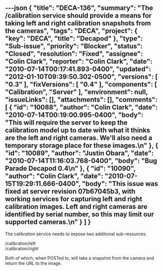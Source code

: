 ---json
{
  "title": "DECA-136",
  "summary": "The /calibration service should provide a means for taking left and right calibration snapshots from the cameras",
  "tags": "DECA",
  "project": {
    "key": "DECA",
    "title": "Decapod"
  },
  "type": "Sub-issue",
  "priority": "Blocker",
  "status": "Closed",
  "resolution": "Fixed",
  "assignee": "Colin Clark",
  "reporter": "Colin Clark",
  "date": "2010-07-14T00:17:41.893-0400",
  "updated": "2012-01-10T09:39:50.302-0500",
  "versions": [
    "0.3"
  ],
  "fixVersions": [
    "0.4"
  ],
  "components": [
    "Calibration",
    "Server"
  ],
  "environment": null,
  "issueLinks": [],
  "attachments": [],
  "comments": [
    {
      "id": "10088",
      "author": "Colin Clark",
      "date": "2010-07-14T00:19:00.995-0400",
      "body": "This will require the server to keep the calibration model up to date with what it thinks are the left and right cameras. We'll also need a temporary storage place for these images.\n"
    },
    {
      "id": "10089",
      "author": "Justin Obara",
      "date": "2010-07-14T11:16:03.768-0400",
      "body": "Bug Parade Decapod 0.4\n"
    },
    {
      "id": "10090",
      "author": "Colin Clark",
      "date": "2010-07-15T19:29:11.666-0400",
      "body": "This issue was fixed at server revision 07b67045b3, with working services for capturing left and right calibration images. Left and right cameras are identified by serial number, so this may limit our supported cameras.\n"
    }
  ]
}
---
The calibration service needs to expose two additional sub-resources:

/calibration/left\
/calibration/right

Both of which, when POSTed to, will take a snapshot from the camera and return the URL to the image.

        